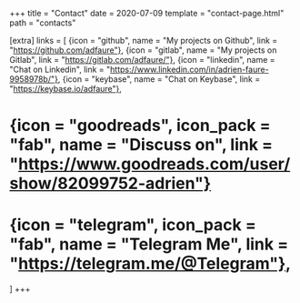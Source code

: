 +++
title = "Contact"
date = 2020-07-09
template = "contact-page.html"
path = "contacts"

[extra]
links = [
  {icon = "github", name = "My projects on Github", link = "https://github.com/adfaure"},
  {icon = "gitlab", name = "My projects on Gitlab", link = "https://gitlab.com/adfaure/"},
  {icon = "linkedin", name = "Chat on Linkedin", link = "https://www.linkedin.com/in/adrien-faure-9958978b/"},
  {icon = "keybase", name = "Chat on Keybase", link = "https://keybase.io/adfaure"},
  # {icon = "goodreads", icon_pack = "fab", name = "Discuss on", link = "https://www.goodreads.com/user/show/82099752-adrien"}
  # {icon = "telegram", icon_pack = "fab", name = "Telegram Me", link = "https://telegram.me/@Telegram"},
  ]
+++